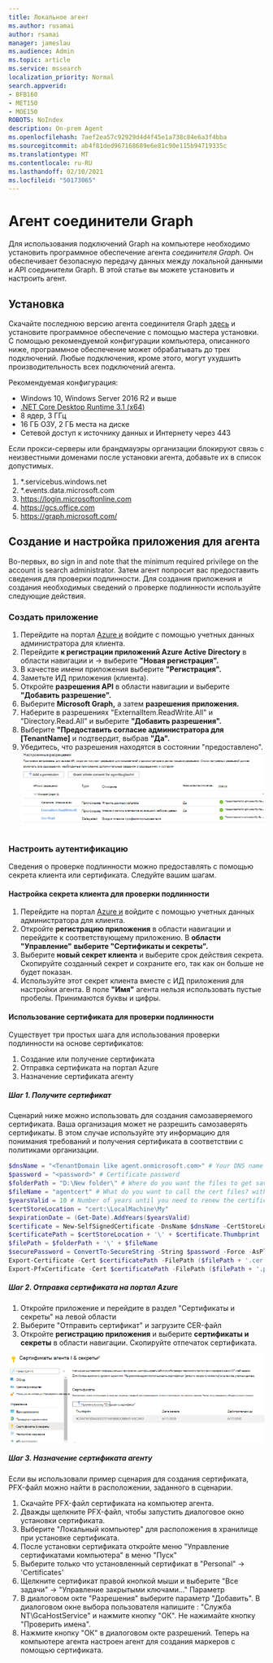 ```yaml
---
title: Локальное агент
ms.author: rusamai
author: rsamai
manager: jameslau
ms.audience: Admin
ms.topic: article
ms.service: mssearch
localization_priority: Normal
search.appverid:
- BFB160
- MET150
- MOE150
ROBOTS: NoIndex
description: On-prem Agent
ms.openlocfilehash: 7aef2ea57c92929d4d4f45e1a738c84e6a3f4bba
ms.sourcegitcommit: ab4f81ded967168689e6e81c90e115b94719335c
ms.translationtype: MT
ms.contentlocale: ru-RU
ms.lasthandoff: 02/10/2021
ms.locfileid: "50173065"
---
```

# <a name="graph-connector-agent"></a>Агент соединители Graph

Для использования подключений Graph на компьютере необходимо установить программное обеспечение агента *соединителя Graph.* Он обеспечивает безопасную передачу данных между локальной данными и API соединители Graph. В этой статье вы можете установить и настроить агент.

## <a name="installation"></a>Установка

Скачайте последнюю версию агента соединителя Graph [здесь](https://aka.ms/gcadownload) и установите программное обеспечение с помощью мастера установки. С помощью рекомендуемой конфигурации компьютера, описанного ниже, программное обеспечение может обрабатывать до трех подключений. Любые подключения, кроме этого, могут ухудшить производительность всех подключений агента.

Рекомендуемая конфигурация:

* Windows 10, Windows Server 2016 R2 и выше
* [.NET Core Desktop Runtime 3.1 (x64)](https://dotnet.microsoft.com/download/dotnet-core/3.1)
* 8 ядер, 3 ГГц
* 16 ГБ ОЗУ, 2 ГБ места на диске
* Сетевой доступ к источнику данных и Интернету через 443

Если прокси-серверы или брандмауэры организации блокируют связь с неизвестными доменами после установки агента, добавьте их в список допустимых.

1. *.servicebus.windows.net
2. *.events.data.microsoft.com
3. https://login.microsoftonline.com
4. https://gcs.office.com
5. https://graph.microsoft.com/


## <a name="create-and-configure-an-app-for-the-agent"></a>Создание и настройка приложения для агента  

Во-первых, во sign in and note that the minimum required privilege on the account is search administrator. Затем агент попросит вас предоставить сведения для проверки подлинности. Для создания приложения и создания необходимых сведений о проверке подлинности используйте следующие действия.

### <a name="create-an-app"></a>Создать приложение

1. Перейдите на портал [Azure и](https://portal.azure.com) войдите с помощью учетных данных администратора для клиента.
2. Перейдите **к регистрации приложений Azure Active Directory** в области навигации и  ->   выберите **"Новая регистрация".**
3. В качестве имени приложения выберите **"Регистрация".**
4. Заметьте ИД приложения (клиента).
5. Откройте **разрешения API** в области навигации и выберите **"Добавить разрешение".**
6. Выберите **Microsoft Graph,** а затем **разрешения приложения.**
7. Наберите в разрешениях "ExternalItem.ReadWrite.All" и "Directory.Read.All" и выберите **"Добавить разрешения".**
8. Выберите **"Предоставить согласие администратора для [TenantName]** и подтвердит, выбрав **"Да".**
9. Убедитесь, что разрешения находятся в состоянии "предоставлено".
     ![Разрешения, предоставленные зеленым столбцом справа.](media/onprem-agent/granted-state.png)

### <a name="configure-authentication"></a>Настроить аутентификацию

Сведения о проверке подлинности можно предоставлять с помощью секрета клиента или сертификата. Следуйте вашим шагам.

#### <a name="configuring-the-client-secret-for-authentication"></a>Настройка секрета клиента для проверки подлинности

1. Перейдите на портал [Azure и](https://portal.azure.com) войдите с помощью учетных данных администратора для клиента.
2. Откройте **регистрацию приложения** в области навигации и перейдите к соответствующему приложению. В **области "Управление"** **выберите "Сертификаты и секреты".**
3. Выберите **новый секрет клиента** и выберите срок действия секрета. Скопируйте созданный секрет и сохраните его, так как он больше не будет показан.
4. Используйте этот секрет клиента вместе с ИД приложения для настройки агента. В поле **"Имя"** агента нельзя использовать пустые пробелы. Принимаются буквы и цифры.

#### <a name="using-a-certificate-for-authentication"></a>Использование сертификата для проверки подлинности

Существует три простых шага для использования проверки подлинности на основе сертификатов:

1. Создание или получение сертификата
1. Отправка сертификата на портал Azure
1. Назначение сертификата агенту

##### <a name="step-1-get-a-certificate"></a>Шаг 1. Получите сертификат

Сценарий ниже можно использовать для создания самозаверяемого сертификата. Ваша организация может не разрешить самозаверять сертификаты. В этом случае используйте эту информацию для понимания требований и получения сертификата в соответствии с политиками организации.

```Powershell
$dnsName = "<TenantDomain like agent.onmicrosoft.com>" # Your DNS name
$password = "<password>" # Certificate password
$folderPath = "D:\New folder\" # Where do you want the files to get saved to? The folder needs to exist.
$fileName = "agentcert" # What do you want to call the cert files? without the file extension
$yearsValid = 10 # Number of years until you need to renew the certificate
$certStoreLocation = "cert:\LocalMachine\My"
$expirationDate = (Get-Date).AddYears($yearsValid)
$certificate = New-SelfSignedCertificate -DnsName $dnsName -CertStoreLocation $certStoreLocation -NotAfter $expirationDate -KeyExportPolicy Exportable -KeySpec Signature
$certificatePath = $certStoreLocation + '\' + $certificate.Thumbprint
$filePath = $folderPath + '\' + $fileName
$securePassword = ConvertTo-SecureString -String $password -Force -AsPlainText
Export-Certificate -Cert $certificatePath -FilePath ($filePath + '.cer')
Export-PfxCertificate -Cert $certificatePath -FilePath ($filePath + '.pfx') -Password $securePassword
```

##### <a name="step-2-upload-the-certificate-in-the-azure-portal"></a>Шаг 2. Отправка сертификата на портал Azure

1. Откройте приложение и перейдите в раздел "Сертификаты и секреты" на левой области
1. Выберите "Отправить сертификат" и загрузите CER-файл
1. Откройте **регистрацию приложения** и выберите **сертификаты и секреты** в области навигации. Скопируйте отпечаток сертификата.

![Список сертификатов thumbrint при выборе сертификатов и секретов на левой области](media/onprem-agent/certificates.png)

##### <a name="step-3-assign-the-certificate-to-the-agent"></a>Шаг 3. Назначение сертификата агенту

Если вы использовали пример сценария для создания сертификата, PFX-файл можно найти в расположении, заданного в сценарии.

1. Скачайте PFX-файл сертификата на компьютер агента.
1. Дважды щелкните PFX-файл, чтобы запустить диалоговое окно установки сертификата.
1. Выберите "Локальный компьютер" для расположения в хранилище при установке сертификата.
1. После установки сертификата откройте меню "Управление сертификатами компьютера" в меню "Пуск"
1. Выберите только что установленный сертификат в "Personal" -> 'Certificates'
1. Щелкните сертификат правой кнопкой мыши и выберите "Все задачи" -> "Управление закрытыми ключами..." Параметр
1. В диалоговом окте "Разрешения" выберите параметр "Добавить". В диалоговом окне выбора пользователя напишите : "Служба NT\GcaHostService" и нажмите кнопку "ОК". Не нажимайте кнопку "Проверить имена".
1. Нажмите кнопку "ОК" в диалоговом окте разрешений. Теперь на компьютере агента настроен агент для создания маркеров с помощью сертификата.
